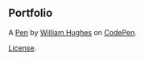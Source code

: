 Portfolio
---------


A [Pen](https://codepen.io/daddyhughes111/pen/wWyxaj) by [William Hughes](http://codepen.io/daddyhughes111) on [CodePen](http://codepen.io/).

[License](https://codepen.io/daddyhughes111/pen/wWyxaj/license).